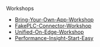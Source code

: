 Workshops
* [Bring-Your-Own-App-Workshop](./Bring-Your-Own-App-Workshop)
* [FakePLC-Connector-Workshop](./FakePLC-Connector-Workshop)
* [Unified-On-Edge-Workshop](./Unified-On-Edge-Workshop)
* [Performance-Insight-Start-Easy](./Performance-Insight-Start-Easy)
